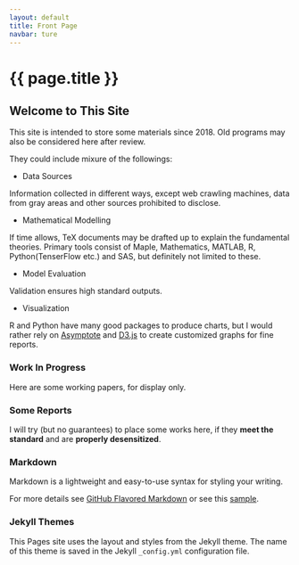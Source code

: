 ```yaml
---
layout: default
title: Front Page
navbar: ture
---
```


# {{ page.title }}

## Welcome to This Site 

This site is intended to store some materials since 2018. Old programs may also be considered here after review. 

They could include mixure of the followings: 

* Data Sources 

Information collected in different ways, except web crawling machines, data from gray areas and other sources prohibited to disclose. 

* Mathematical Modelling 

If time allows, TeX documents may be drafted up to explain the fundamental theories. Primary tools consist of Maple, Mathematics, MATLAB, R, Python(TenserFlow etc.) and SAS, but definitely not limited to these. 

* Model Evaluation 

Validation ensures high standard outputs. 

* Visualization 

R and Python have many good packages to produce charts, but I would rather rely on [Asymptote](http://asymptote.sourceforge.net/) and [D3.js](https://d3js.org) to create customized graphs for fine reports.

### Work In Progress 

Here are some working papers, for display only. 

### Some Reports

I will try (but no guarantees) to place some works here, if they **meet the standard** and are **properly desensitized**. 

### Markdown

Markdown is a lightweight and easy-to-use syntax for styling your writing. 
 
For more details see [GitHub Flavored Markdown](https://guides.github.com/features/mastering-markdown/) or see this [sample](https://github.com/pages-themes/minimal/blob/master/index.md).

### Jekyll Themes

This Pages site uses the layout and styles from the Jekyll theme. The name of this theme is saved in the Jekyll `_config.yml` configuration file.
 
